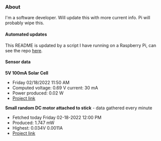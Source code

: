 ### About
I'm a software developer. Will update this with more current info. Pi will probably wipe this.

#### Automated updates
This README is updated by a script I have running on a Raspberry Pi, can see the repo [here](https://github.com/jdc-cunningham/raspi-git-repo-updater).

#### Sensor data
**5V 100mA Solar Cell**
- Friday 02/18/2022 11:50 AM
- Computed voltage: 0.69 V current: 30 mA
- Power produced: 0.02 W
- [Project link](https://github.com/jdc-cunningham/raspisolarplotter)

**Small random DC motor attached to stick** - data gathered every minute
- Fetched today Friday 02-18-2022 12:00 PM
- Produced: 1.747 mW
- Highest: 0.034V 0.0011A
- [Project link](https://github.com/jdc-cunningham/turbine-raspi)